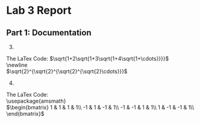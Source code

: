 # Lab 3 Report
## Part 1: Documentation
3. 
The LaTex Code:
$\sqrt{1+2\sqrt{1+3\sqrt{1+4\sqrt{1+\cdots}}}}$  
\newline  
$\sqrt{2}^{\sqrt{2}^{\sqrt{2}^{\sqrt{2}\cdots}}}$  

4. 
The LaTex Code:  
\usepackage{amsmath}  
$\begin{bmatrix}  
1 & 1 & 1 & 1\\  
-1 & 1 & -1 & 1\\  
-1 & -1 & 1 & 1\\  
1 & -1 & -1 & 1\\  
\end{bmatrix}$  
